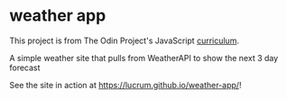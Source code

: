 # weather app

This project is from The Odin Project's JavaScript [curriculum](https://www.theodinproject.com/lessons/javascript-weather-app).

A simple weather site that pulls from WeatherAPI to show the next 3 day forecast

See the site in action at https://lucrum.github.io/weather-app/!
